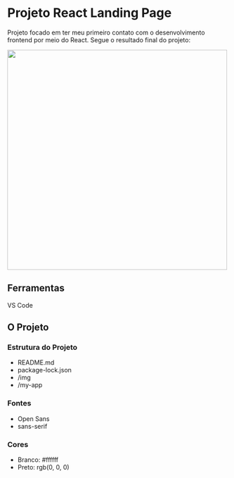 # Projeto React Landing Page

Projeto focado em ter meu primeiro contato com o desenvolvimento frontend por meio do React. Segue o resultado final do projeto: <br>

<img src="https://user-images.githubusercontent.com/97403639/179535526-5f9510a0-db2e-468c-b5bf-fc758138ce82.png" width="500px">

## Ferramentas

VS Code

## O Projeto

### Estrutura do Projeto

- README.md
- package-lock.json
- /img
- /my-app

### Fontes

- Open Sans
- sans-serif

### Cores

- Branco: #ffffff
- Preto: rgb(0, 0, 0)
